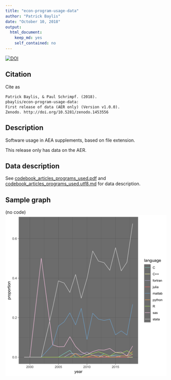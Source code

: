 ```yaml
---
title: "econ-program-usage-data"
author: "Patrick Baylis"
date: "October 10, 2018"
output: 
  html_document: 
    keep_md: yes
    self_contained: no
---
```




[![DOI](https://zenodo.org/badge/DOI/10.5281/zenodo.1453555.svg)](https://doi.org/10.5281/zenodo.1453555)

## Citation
Cite as

```
Patrick Baylis, & Paul Schrimpf. (2018).
pbaylis/econ-program-usage-data: 
First release of data (AER only) (Version v1.0.0). 
Zenodo. http://doi.org/10.5281/zenodo.1453556
```
## Description
Software usage in AEA supplements, based on file extension.

This release only has data on the AER.

## Data description



See  [codebook_articles_programs_used.pdf](codebook_articles_programs_used.pdf) and  [codebook_articles_programs_used.utf8.md](codebook_articles_programs_used.utf8.md) for data description.


## Sample graph
(no code)
![sample graph](aer_programs_by_year.png)
